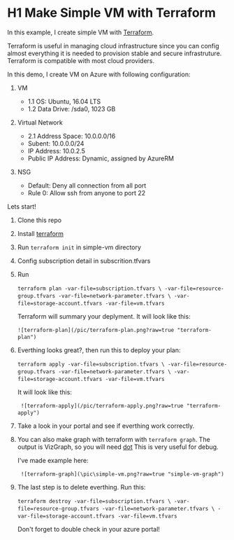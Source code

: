 # H1 Make Simple VM with Terraform

In this example, I create simple VM with [Terraform](https://www.terraform.io/).

Terraform is useful in managing cloud infrastructure since you can config almost everything it is needed to provision stable and secure infrastruture. Terraform is compatible with most cloud providers.

In this demo, I create VM on Azure with following configuration:

 1. VM
 	* 1.1 OS: Ubuntu, 16.04 LTS
 	* 1.2 Data Drive: /sda0, 1023 GB

 2. Virtual Network
 	* 2.1 Address Space: 10.0.0.0/16
 	*	Subent: 10.0.0.0/24
 	*	IP Address: 10.0.2.5
 	*	Public IP Address: Dynamic, assigned by AzureRM
 3. NSG
 	* Default: Deny all connection from all port
 	* Rule 0: Allow ssh from anyone to port 22

 Lets start!

 1. Clone this repo

 2. Install [terraform](https://www.terraform.io/downloads.html)

 3. Run `terraform init` in simple-vm directory 

 4. Config subscription detail in subscrition.tfvars

 5. Run

 	 `terraform plan -var-file=subscription.tfvars \
 	 -var-file=resource-group.tfvars -var-file=network-parameter.tfvars \ -var-file=storage-account.tfvars -var-file=vm.tfvars`

	Terraform will summary your deplyment. It will look like this:

		![terraform-plan](/pic/terraform-plan.png?raw=true "terraform-plan")
	
6. Everthing looks great?, then run this to deploy your plan:

	`terraform apply -var-file=subscription.tfvars \
	-var-file=resource-group.tfvars -var-file=network-parameter.tfvars \
	-var-file=storage-account.tfvars -var-file=vm.tfvars`

	It will look like this:

		![terraform-apply](/pic/terraform-apply.png?raw=true "terraform-apply")

7. Take a look in your portal and see if everthing work correctly.
	
8. You can also make graph with terraform with `terraform graph`. The output is VizGraph, so you will need [dot](http://www.graphviz.org/) This is very useful for debug.

	I've made example here:

		![terraform-graph](\pic\simple-vm.png?raw=true "simple-vm-graph")

9. The last step is to delete everthing. Run this:

	`terraform destroy -var-file=subscription.tfvars \
	-var-file=resource-group.tfvars -var-file=network-parameter.tfvars \
	-var-file=storage-account.tfvars -var-file=vm.tfvars`

	Don't forget to double check in your azure portal!
